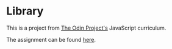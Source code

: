 # Library

This is a project from [The Odin Project's](https://www.theodinproject.com) JavaScript curriculum.

The assignment can be found [here](https://www.theodinproject.com/lessons/library#assignment).